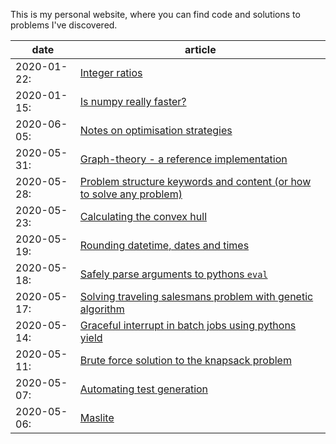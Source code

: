 This is my personal website, where you can find code and solutions to problems I've discovered.

date | article 
---|---
2020-01-22:| [Integer ratios](content/integer-ratios/index.html)
2020-01-15:| [Is numpy really faster?](content/is-numpy-really-faster/index.html)
2020-06-05:| [Notes on optimisation strategies](content/notes-on-optimisation-strategies/index.html)
2020-05-31:| [Graph-theory - a reference implementation](content/graph-theory/index.html)
2020-05-28:| [Problem structure keywords and content (or how to solve any problem)](content/problem-structure-keywords-content/index.html)
2020-05-23:| [Calculating the convex hull](content/calculating-the-convex-hull/index.html)
2020-05-19:| [Rounding datetime, dates and times](content/rounding-dates-and-times/index.html)
2020-05-18:| [Safely parse arguments to pythons `eval`](content/safely-parse-arguments-to-eval/index.html)
2020-05-17:| [Solving traveling salesmans problem with genetic algorithm](content/solving-traveling-salesmans-problem-with-genetic-algorithm/index.html) 
2020-05-14:| [Graceful interrupt in batch jobs using pythons yield](content/graceful-interrupt-in-batch-jobs-using-pythons-yield/index.html) 
2020-05-11:| [Brute force solution to the knapsack problem](content/brute-force-solution-to-the-knapsack-problem/index.html) 
2020-05-07:| [Automating test generation](content/automating-test-generation/index.html) 
2020-05-06:| [Maslite](content/maslite/index.html) 


